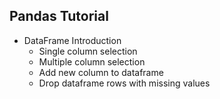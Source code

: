 ## Pandas Tutorial

* DataFrame Introduction
  * Single column selection
  * Multiple column selection
  * Add new column to dataframe
  * Drop dataframe rows with missing values
